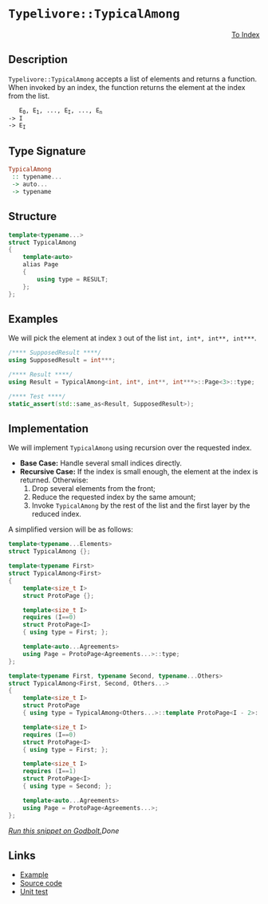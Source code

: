 <!-- Copyright 2024 Feng Mofan
SPDX-License-Identifier: Apache-2.0 -->

# `Typelivore::TypicalAmong`

<p style='text-align: right;'><a href="../../../facilities/metafunctions.md#typelivore-typical-among">To Index</a></p>

## Description

`Typelivore::TypicalAmong` accepts a list of elements and returns a function. When invoked by an index, the function returns the element at the index from the list.

<pre><code>   E<sub>0</sub>, E<sub>1</sub>, ..., E<sub>I</sub>, ..., E<sub>n</sub>
-> I
-> E<sub>I</sub></code></pre>

## Type Signature

```Haskell
TypicalAmong
 :: typename...
 -> auto...
 -> typename
```

## Structure

```C++
template<typename...>
struct TypicalAmong
{
    template<auto>
    alias Page
    {
        using type = RESULT;
    };
};
```

## Examples

We will pick the element at index `3` out of the list `int, int*, int**, int***`.

```C++
/**** SupposedResult ****/
using SupposedResult = int***;

/**** Result ****/
using Result = TypicalAmong<int, int*, int**, int***>::Page<3>::type;

/**** Test ****/
static_assert(std::same_as<Result, SupposedResult>);
```

## Implementation

We will implement `TypicalAmong` using recursion over the requested index.

- **Base Case:** Handle several small indices directly.
- **Recursive Case:** If the index is small enough, the element at the index is returned. Otherwise:
  1. Drop several elements from the front;
  2. Reduce the requested index by the same amount;
  3. Invoke `TypicalAmong` by the rest of the list and the first layer by the reduced index.

A simplified version will be as follows:

```C++
template<typename...Elements>
struct TypicalAmong {};

template<typename First>
struct TypicalAmong<First>
{
    template<size_t I>
    struct ProtoPage {};

    template<size_t I>
    requires (I==0)
    struct ProtoPage<I>
    { using type = First; };

    template<auto...Agreements>
    using Page = ProtoPage<Agreements...>::type;
};

template<typename First, typename Second, typename...Others>
struct TypicalAmong<First, Second, Others...>
{
    template<size_t I>
    struct ProtoPage 
    { using type = TypicalAmong<Others...>::template ProtoPage<I - 2>::type; };

    template<size_t I>
    requires (I==0)
    struct ProtoPage<I>
    { using type = First; };

    template<size_t I>
    requires (I==1)
    struct ProtoPage<I>
    { using type = Second; };

    template<auto...Agreements>
    using Page = ProtoPage<Agreements...>;
};
```

[*Run this snippet on Godbolt.*](https://godbolt.org/#z:OYLghAFBqd5QCxAYwPYBMCmBRdBLAF1QCcAaPECAMzwBtMA7AQwFtMQByARg9KtQYEAysib0QXACx8BBAKoBnTAAUAHpwAMvAFYTStJg1DIApACYAQuYukl9ZATwDKjdAGFUtAK4sGe1wAyeAyYAHI%2BAEaYxCAAbACspAAOqAqETgwe3r56KWmOAkEh4SxRMQm2mPYFDEIETMQEWT5%2BXJXVGXUNBEVhkdFxiQr1jc05bcPdvSVlgwCUtqhexMjsHAD0AFTbO7t7%2B5vrJhoAgls7ANQAIphJrozIeJgKF7tHp%2BcHX3vvJ8d/ZgAzMFkN4sBcTIC3MhhugsFRIdh/v9Pt80dtfqiLgBJFhJehsQRMGqvHaY9EUw7Ij67C4AFQAnkk8KJaCcWAJgKSMf8CJg8QY%2BZC3AQmYxWJgAHTS7AExgEBSI/7DYheBz0pkssTszkQgDsVj1V0hVlOvP5%2BOJmGForuzDYFwAYnhiMMlacVWqCBrmaydUZhc7XQR3X8Df8LpGLnyBVbhWkAF6YAD63uxoajF096uUxFQRGUTGAmH1huNgNNf1OmZjlqFUMTKbTGajxEwAEcvC7nhcIOnAeWrho5hGo9nvbn86hC8Xhf2kdWoyYDRcvGkjNGxRCB06XW6K/ry5XR5Ha4LrVCmF4iNLJSdgG3%2BfLFYCFydM2vglyZyXIVcLpOBZFhebj3o%2BhIKreiIgCAtoXseRomtSJxnnGUJwfaJZBsMpCbnaEoXEImBoAw6C4RhEq3gA8gQCDRC%2Bb7jj6WpshyAZQthBC4URJFkRcNF0a6UGvsi4aLqeFrnvGeBJqmOItpGTGAdOwEQuJparuuXJwdu/6Mr62pscAwoCfRwnYDBqF8gBeZAbOULYhcAC0FxmNBsFiiah5IWa6lWSBjZyfOJ4XG2nbdi8fZ/n%2Bw4hUptkqfZbjBepy4WJpX54b%2BO6cV5y5HshNaSWhbiBc2InqWFXZtpF/aDlwI7qfFU4/nOCkaZ%2BG46X%2BhHEQI6B5YhFaFVG/nCleN7SmBmBPoIDEhZ136qT1ymtVC02zZB0pKsNZpDceNKUmSKK0tgqisPiJZvCdR08r5ALAgwoJeOCwokasSQKqGN3bIRXhJHkmDoAASs8Xi0N612nItf0A6kQOgwo4Pej1wQEDsPlVmctKI8j3JUtDWkXLjEO6cxfpGcKaO4Wjmw04I2z0%2Bj2zuWtbiAu5cGYz9mz0s8kPHR69SOMgyZMAoSiNBAsIwQoEpiy%2Bbgk1xsOAyDYMQ4iI67ScHALLQnDxLwfgcFopCoJwbjWNYWZLCsv5AjwpAEJoesLAA1iA8SSJKGgABxmGYACcQdcPE/t%2B1wep6tIBscJIvAsBIGgaKQJtmxbHC8AoICpy7pt66QcCwDAiAgEsBBJNe5CUGgeJ0NEoQSpwqh%2B7ETmxJIFzAMgyAXFIkpmLwQOECQeDoHo/CCCIYjsFIMiCIoKjqAXpC6G0ADuxBMEknA8PrhvG675ucFR15V96qBUBcrft533e9/3PtmL2Hj1/QxAQo7cy8PnWgLBAJAddmQfxrhAYBDcYjACkGYPgdA%2BSukoBEY%2BERggNAZHvXgqDmDEAZFRCI2hiL5ydnXCCVEGC0AwavLAEQvDADcGIWgOduC8CwCwQwwBxDUO7A4PAAA3Z4x9MCqGIteNYTs0ZVGPrQPAERt64I8FgY%2BBBiB4CTiw0gAjiARHhjcdhRgZFGFdgsKgBhgAKAAGpPA3lRO0mCF7CFZHPaQU95BKDUMfde%2BgOEoGtpYfQsic6QAWKgT6GRmFOVhH%2BUwlhrBmAzlo1RWAgkQAWHYIhGQXCkTGK0UggRgh9FKAMNoeR0gCBybkVIZSGDTH6DECYVQMkCC6KMTwLQ9DpN4c0kYPQCkzGKbYHpFSJg9NqUU%2BpaS7arAkAfDgRs07H0zjfNuHcu49z7gPF%2BEBcCj0/uYQEDVf7GIWHRJgWAYipNIJ7SQgJJRB0BDHDQkgzCSFiCneIsQg76E4AnUgScDmSliFwWIfsg6RwSJIMO9zYgLNXpnbOudnbGKLqXQB5dz7VwoOA1A79G7Nw4A0FgfC9ROSYBcUEHD%2B5B0lFwX2w98BECSZPWQM9xDz1cUvDxq9dCwK3jvTBsz5np14JnM%2BldrwXCvssu%2BXcKUbi4NS2lGhX44pAdEL%2BgIzA/yRQXABQDVWQLARAj%2BKADBGAVVwVONAIb0SQSgtBuD7HYPQfgwhDh7GkPlOQyhx8aF0IYbQJh9i2EcK4WbfAbZeECOYWbYRoi%2BT2MkXHM2Mi5HoMUWsM2Ki1H2K0TopQejQ1fmRaYosljrG2MYPY1xrLnEOM5SvM2PLvFGJiVYfxqaUkhLCQICJUSBxtriQk6ISTBHBPaE0vwEBXDDLyaRMZswSlVJqLO0pNQF0DM6TUFpTQ2njAnV02ooy%2Bl1I6UMvduTJiNA3RMxYyxpkNW%2BXMo%2BcLODStWeSs1XIFU0t9r2HZjKNWHJ1f/E5mAzkDEuXHX5/zqVPL1PEIO0dATPNeZC2FGdOAIrzsi4uZcK4XyNQaj%2BTc2CcEJffFgCg%2BF9z4T%2B88wx6W7PHsy6eTiJAuNkA2zxIBASkD5bvFhgqX2YY4GKi%2Bkrr6qEo9R2j9GrTDBVbivZQJATar/oXNFxrohEeUyAGjANkx0aDsmBjBBkzSZcfA21EBkGr2dY6jRDm8EEKIR6nFZCKFUPDZgWh9DGHMKdiGgxmbWE8McNGoRIjkBiMTYIKRq9U3yIZBm5Rqj1FOzzbo/kRajG6r4GY8tmAbF2I0TW9j7KuPuMbToXjLbjB%2BJsJ2%2BA3aajMPWDLQdlh4kisSePMdlyt2ZOndki9/h50nvGZU/IGRV3LoyDejpjTD07tnUN7pUxJuLsGd0Nbx7iinsfQoKZc9hMYZFW%2ByzFwqM0YuMZyUZn/0MpIEB9TxzSCnPOZQWZMGQDB0lICQE8Rw6QpToDvUILzsnyzrYRFGm5gexAJIeIdyo56hTn7SQocuABzMDCuOgIRMXZh/D2ZQ8ofwpA27TR9FMmSCAA)$Done$

## Links

- [Example](../../../code/facilities/metafunctions/typelivore/typical_among/implementation.hpp)
- [Source code](../../../../conceptrodon/typelivore/among.hpp)
- [Unit test](../../../../tests/unit/metafunctions/typelivore/typical_among.test.hpp)
